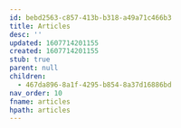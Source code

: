 ```yaml
---
id: bebd2563-c857-413b-b318-a49a71c466b3
title: Articles
desc: ''
updated: 1607714201155
created: 1607714201155
stub: true
parent: null
children:
  - 467da896-8a1f-4295-b854-8a37d16886bd
nav_order: 10
fname: articles
hpath: articles
---
```



